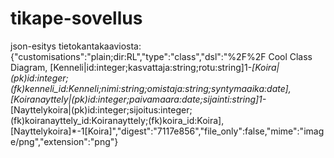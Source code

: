 # tikape-sovellus

json-esitys tietokantakaaviosta:
{"customisations":"plain;dir:RL","type":"class","dsl":"%2F%2F Cool Class Diagram, [Kenneli|id:integer;kasvattaja:string;rotu:string]1-*[Koira|(pk)id:integer;(fk)kenneli_id:Kenneli;nimi:string;omistaja:string;syntymaaika:date], [Koiranayttely|(pk)id:integer;paivamaara:date;sijainti:string]1-*[Nayttelykoira|(pk)id:integer;sijoitus:integer;(fk)koiranayttely_id:Koiranayttely;(fk)koira_id:Koira], [Nayttelykoira]*-1[Koira]","digest":"7117e856","file_only":false,"mime":"image/png","extension":"png"}

